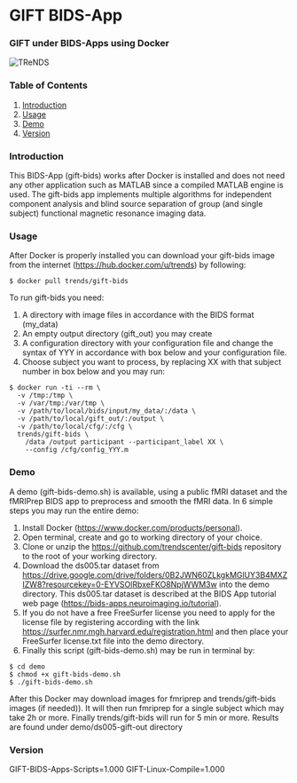 # GIFT BIDS-App
### GIFT under BIDS-Apps using Docker
![TReNDS](https://trendscenter.org/wp-content/uploads/2019/06/background_eeg_1.jpg)
### Table of Contents
1. [Introduction](#secIntro)
2. [Usage](#secUsage)
3. [Demo](#secDemo)
4. [Version](#secVer)
### Introduction <a name="secIntro"></a>
This BIDS-App (gift-bids) works after Docker is installed and does not need any other application such as MATLAB since a compiled MATLAB engine is used. The gift-bids app implements multiple algorithms for independent component analysis and blind source separation of group (and single subject) functional magnetic resonance imaging data.
### Usage <a name="secUsage"></a>
After Docker is properly installed you can download your gift-bids image from the internet (https://hub.docker.com/u/trends) by following:
```
$ docker pull trends/gift-bids
```
To run gift-bids you need: 
1. A directory with image files in accordance with the BIDS format (my_data)
2. An empty output directory (gift_out) you may create
3. A configuration directory with your configuration file and change the syntax of YYY in accordance with box below and your configuration file.
4. Choose subject you want to process, by replacing XX with that subject number in box below and you may run:
```
$ docker run -ti --rm \
  -v /tmp:/tmp \
  -v /var/tmp:/var/tmp \
  -v /path/to/local/bids/input/my_data/:/data \
  -v /path/to/local/gift_out/:/output \
  -v /path/to/local/cfg/:/cfg \
  trends/gift-bids \
    /data /output participant --participant_label XX \
    --config /cfg/config_YYY.m
```
### Demo <a name="secDemo"></a>
A demo (gift-bids-demo.sh) is available, using a public fMRI dataset and the fMRIPrep BIDS app to preprocess and smooth the fMRI data. In 6 simple steps you may run the entire demo:
1. Install Docker (https://www.docker.com/products/personal).
2. Open terminal, create and go to working directory of your choice.
3. Clone or unzip the https://github.com/trendscenter/gift-bids repository to the root of your working directory.
4. Download the ds005.tar dataset from https://drive.google.com/drive/folders/0B2JWN60ZLkgkMGlUY3B4MXZIZW8?resourcekey=0-EYVSOlRbxeFKO8NpjWWM3w into the demo directory. This ds005.tar dataset is described at the BIDS App tutorial web page (https://bids-apps.neuroimaging.io/tutorial).
5. If you do not have a free FreeSurfer license you need to apply for the license file by registering according with the link https://surfer.nmr.mgh.harvard.edu/registration.html and then place your FreeSurfer license.txt file into the demo directory.
6. Finally this script (gift-bids-demo.sh) may be run in terminal by: 
```
$ cd demo
$ chmod +x gift-bids-demo.sh
$ ./gift-bids-demo.sh
```
After this Docker may download images for fmriprep and trends/gift-bids images (if needed)). It will then run fmriprep for a single subject which may take 2h or more. Finally trends/gift-bids will run for 5 min or more. Results are found under demo/ds005-gift-out directory
### Version <a name="secVer"></a>
GIFT-BIDS-Apps-Scripts=1.000
GIFT-Linux-Compile=1.000